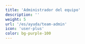 ```yaml
---
title: 'Administrador del equipo'
description: ''
weight: 5
url: '/es/ayuda/team-admin'
icon: 'user-plus'
color: bg-purple-100
---
```

